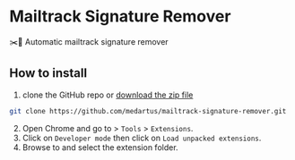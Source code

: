# Mailtrack Signature Remover
✂️📧 Automatic mailtrack signature remover

## How to install
1. clone the GitHub repo or [download the zip file](https://github.com/medartus/mailtrack-signature-remover/archive/main.zip)
```bash
git clone https://github.com/medartus/mailtrack-signature-remover.git
```
2. Open Chrome and go to > `Tools` > `Extensions`.
3. Click  on `Developer mode` then click on `Load unpacked extensions`.
4. Browse to and select the extension folder.